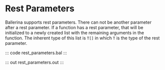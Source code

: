 # Rest Parameters

Ballerina supports rest parameters. There can not be another parameter after a rest parameter. 
If a function has a rest parameter, that will be initialized to a newly created list with the remaining arguments in the function.
The inherent type of this list is `T[]` in which `T` is the type of the rest parameter.

::: code rest_parameters.bal :::

::: out rest_parameters.out :::